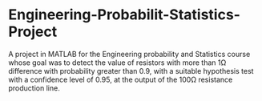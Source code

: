 # Engineering-Probabilit-Statistics-Project
A project in MATLAB for the Engineering probability and Statistics course whose goal was to detect the value of resistors with more than 1Ω difference with probability greater than 0.9, with a suitable hypothesis test with a confidence level of 0.95, at the output of the 100Ω resistance production line.
